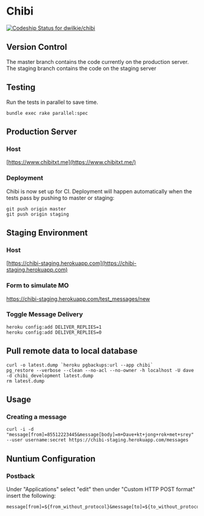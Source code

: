 # Chibi

[ ![Codeship Status for dwilkie/chibi](https://codeship.com/projects/4c47a5c0-4ea0-0132-eccb-323959f31113/status)](https://codeship.com/projects/47766)

## Version Control

The master branch contains the code currently on the production server.
The staging branch contains the code on the staging server

## Testing

Run the tests in parallel to save time.

```
bundle exec rake parallel:spec
```

## Production Server

### Host

[https://www.chibitxt.me](https://www.chibitxt.me/)

### Deployment

Chibi is now set up for CI. Deployment will happen automatically when the tests pass by pushing to master or staging:

```
git push origin master
git push origin staging
```

## Staging Environment

### Host

[https://chibi-staging.herokuapp.com](https://chibi-staging.herokuapp.com)

### Form to simulate MO

https://chibi-staging.herokuapp.com/test_messages/new

### Toggle Message Delivery

```
heroku config:add DELIVER_REPLIES=1
heroku config:add DELIVER_REPLIES=0
```
## Pull remote data to local database

```
curl -o latest.dump `heroku pgbackups:url --app chibi`
pg_restore --verbose --clean --no-acl --no-owner -h localhost -U dave -d chibi_development latest.dump
rm latest.dump
```

## Usage

### Creating a message

```
curl -i -d "message[from]=85512223445&message[body]=m+Dave+kt+jong+rok+met+srey" --user username:secret https://chibi-staging.herokuapp.com/messages
```

## Nuntium Configuration

### Postback

Under "Applications" select "edit" then under "Custom HTTP POST format" insert the following:

```
message[from]=${from_without_protocol}&message[to]=${to_without_protocol}&message[subject]=${subject}&message[guid]=${guid}&message[application]=${application}&message[channel]=${channel}&message[body]=${body}
```
